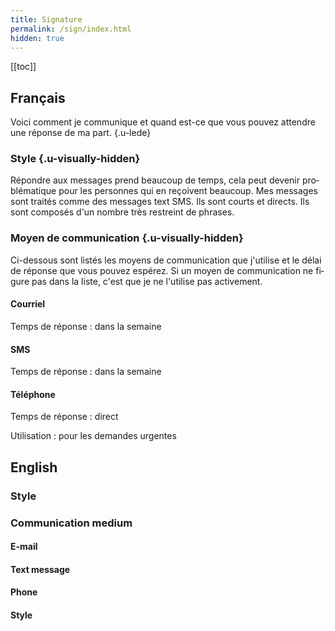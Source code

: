```yaml
---
title: Signature
permalink: /sign/index.html
hidden: true
---
```


[[toc]]

<div lang="fr">

## Français

Voici comment je communique et quand est-ce que vous pouvez attendre une réponse de ma part. {.u-lede}

### Style {.u-visually-hidden}

Répondre aux messages prend beaucoup de temps, cela peut devenir problématique pour les personnes qui en reçoivent beaucoup.
Mes messages sont traités comme des messages text SMS. Ils sont courts et directs. Ils sont composés d'un nombre très restreint de phrases.

### Moyen de communication {.u-visually-hidden}

Ci-dessous sont listés les moyens de communication que j'utilise et le délai de réponse que vous pouvez espérez.
Si un moyen de communication ne figure pas dans la liste, c'est que je ne l'utilise pas activement.

#### Courriel

Temps de réponse
: dans la semaine

#### SMS

Temps de réponse
: dans la semaine

#### Téléphone

Temps de réponse
: direct

Utilisation
: pour les demandes urgentes


</div>

## English

### Style

### Communication medium

#### E-mail

#### Text message

#### Phone

#### Style

